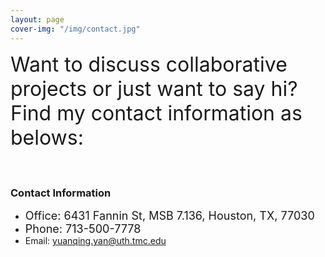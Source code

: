 ```yaml
---
layout: page
cover-img: "/img/contact.jpg"
---
```


<font size="+3">Want to discuss collaborative projects or just want to say hi? Find my contact information as belows:</font>
#### <br/>
### Contact Information
* <font size="+1">Office: 6431 Fannin St, MSB 7.136, Houston, TX, 77030</font>
* <font size="+1">Phone: 713-500-7778</font>
* Email: [yuanqing.yan@uth.tmc.edu](mailto:yuanqing.yan@uth.tmc.edu)
